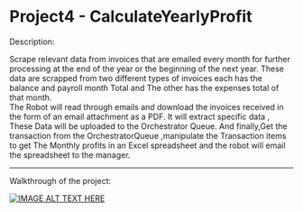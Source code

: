 ﻿# Project4 - CalculateYearlyProfit


Description: 

Scrape relevant data from  invoices that are emailed every month for further processing at the end of the year or the beginning of the next year.
These data are scrapped from two different types of invoices each has the balance and payroll month Total  and  The other has the expenses total  of that month.  
The Robot will read through emails and download the invoices received in the form of an email attachment as a PDF. 
It will extract specific data , These Data will be uploaded to the Orchestrator Queue. And finally,Get the transaction from the OrchestratorQueue  ,manipulate the Transaction items  to get  The Monthly profits in an Excel spreadsheet and  the robot will email the spreadsheet to the manager.

______________________________________________________________________________________________________________________________

Walkthrough of the project: 
	
[![IMAGE ALT TEXT HERE](https://img.youtube.com/vi/tVDKTjsfsq4/0.jpg)](https://youtu.be/tVDKTjsfsq4)
